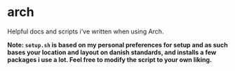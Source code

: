 # arch
Helpful docs and scripts i've written when using Arch.

**Note: `setup.sh` is based on my personal preferences for setup and as such bases your location and layout on danish standards, and installs a few packages i use a lot. Feel free to modify the script to your own liking.**
